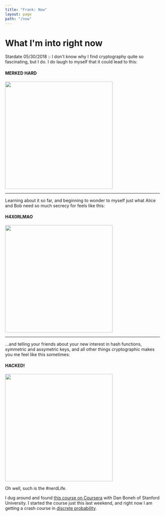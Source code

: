 ```yaml
---
title: "Frank: Now"
layout: page
path: "/now"
---
```


# What I'm into right now

Stardate 05/30/2018 :: I don't know why I find cryptography quite so fascinating, but I do. I do laugh to myself that it could lead to this:

#### MERKED HARD

<img src="https://media.giphy.com/media/yK3PyRmUj0T3W/giphy.gif" width="350" />

<hr>

Learning about it so far, and beginning to wonder to myself just what Alice and Bob need so much secrecy for feels like this:

#### H4X0RLMAO

<img src="https://media.giphy.com/media/YQitE4YNQNahy/giphy.gif" width="350" />

<hr>

...and telling your friends about your new interest in hash functions, symmetric and assymetric keys, and all other things cryptographic makes you me feel like this sometimes: 

#### HACKED!

<img src="https://media.giphy.com/media/eCqFYAVjjDksg/giphy.gif" width="350" />

Oh well, such is the #nerdLife.

I dug around and found [this course on Coursera][coursera] with Dan Boneh of Stanford University. I started the course just this last weekend, and right now I am getting a crash course in [discrete probability].

[discrete probability]: (https://en.wikipedia.org/wiki/Probability_distribution)
[coursera]:(https://www.coursera.org/learn/crypto/lecture/ubmLN/what-is-cryptography)
